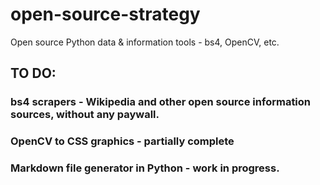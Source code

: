 # open-source-strategy
Open source Python data &amp; information tools - bs4, OpenCV, etc. 


## TO DO: 

### bs4 scrapers - Wikipedia and other open source information sources, without any paywall. 

### OpenCV to CSS graphics - partially complete

### Markdown file generator in Python - work in progress. 

